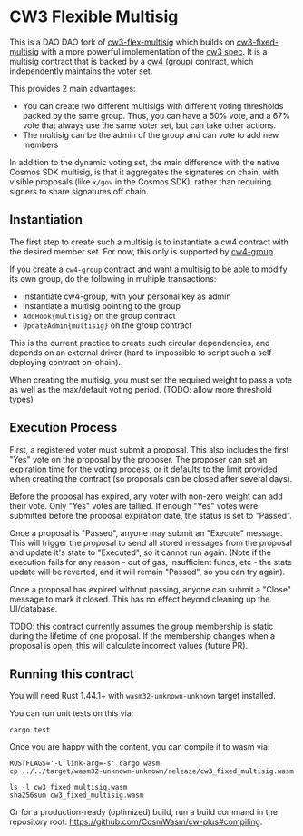 # CW3 Flexible Multisig

This is a DAO DAO fork of [cw3-flex-multisig](https://github.com/CosmWasm/cw-plus/tree/main/contracts/cw3-flex-multisig) which builds on [cw3-fixed-multisig](https://github.com/CosmWasm/cw-plus/tree/main/contracts/cw3-fixed-multisig) with a more powerful implementation of the [cw3 spec](https://github.com/CosmWasm/cw-plus/tree/main/packages/cw3). It is a multisig contract that is backed by a [cw4 (group)](https://github.com/CosmWasm/cw-plus/tree/main/packages/cw4) contract, which independently maintains the voter set.

This provides 2 main advantages:

* You can create two different multisigs with different voting thresholds
  backed by the same group. Thus, you can have a 50% vote, and a 67% vote
  that always use the same voter set, but can take other actions.
* The multisig can be the admin of the group and can vote to add new members

In addition to the dynamic voting set, the main difference with the native Cosmos SDK multisig, is that it aggregates the signatures on chain, with visible proposals (like `x/gov` in the Cosmos SDK), rather than requiring signers to share signatures off chain.

## Instantiation

The first step to create such a multisig is to instantiate a cw4 contract
with the desired member set. For now, this only is supported by
[cw4-group](https://github.com/CosmWasm/cw-plus/tree/main/contracts/cw4-group).

If you create a `cw4-group` contract and want a multisig to be able
to modify its own group, do the following in multiple transactions:

  * instantiate cw4-group, with your personal key as admin
  * instantiate a multisig pointing to the group
  * `AddHook{multisig}` on the group contract
  * `UpdateAdmin{multisig}` on the group contract

This is the current practice to create such circular dependencies, and depends on an external driver (hard to impossible to script such a self-deploying contract on-chain).

When creating the multisig, you must set the required weight to pass a vote as well as the max/default voting period. (TODO: allow more threshold types)

## Execution Process

First, a registered voter must submit a proposal. This also includes the first "Yes" vote on the proposal by the proposer. The proposer can set an expiration time for the voting process, or it defaults to the limit provided when creating the contract (so proposals can be closed after several days).

Before the proposal has expired, any voter with non-zero weight can add their vote. Only "Yes" votes are tallied. If enough "Yes" votes were submitted before the proposal expiration date, the status is set to "Passed".

Once a proposal is "Passed", anyone may submit an "Execute" message. This will trigger the proposal to send all stored messages from the proposal and update it's state to "Executed", so it cannot run again. (Note if the execution fails for any reason - out of gas, insufficient funds, etc - the state update will be reverted, and it will remain "Passed", so you can try again).

Once a proposal has expired without passing, anyone can submit a "Close" message to mark it closed. This has no effect beyond cleaning up the UI/database.

TODO: this contract currently assumes the group membership is static during the lifetime of one proposal. If the membership changes when a proposal is open, this will calculate incorrect values (future PR).

## Running this contract

You will need Rust 1.44.1+ with `wasm32-unknown-unknown` target installed.

You can run unit tests on this via:

`cargo test`

Once you are happy with the content, you can compile it to wasm via:

```
RUSTFLAGS='-C link-arg=-s' cargo wasm
cp ../../target/wasm32-unknown-unknown/release/cw3_fixed_multisig.wasm .
ls -l cw3_fixed_multisig.wasm
sha256sum cw3_fixed_multisig.wasm
```

Or for a production-ready (optimized) build, run a build command in
the repository root: https://github.com/CosmWasm/cw-plus#compiling.
